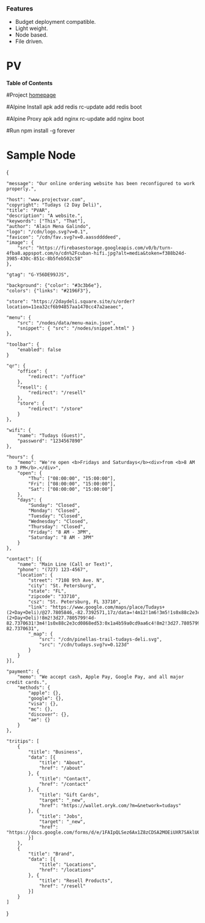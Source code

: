 ### Features

- Budget deployment compatible.
- Light weight.
- Node based.
- File driven.

# PV

**Table of Contents**

#Project [homepage](https://www.projectvar.com "Heading link")

#Alpine Install
apk add redis
rc-update add redis boot

#Alpine Proxy
apk add nginx
rc-update add nginx boot

#Run
npm install -g forever

# Sample Node
{
	
	"message": "Our online ordering website has been reconfigured to work properly.",
	
	"host": "www.projectvar.com",
	"copyright": "Tudays (2 Day Deli)",
	"title": "PVAR",
	"description": "A website.",
	"keywords": ["This", "That"],
	"author": "Alain Mena Galindo",
	"logo": "/cdn/logo.svg?v=0.1",
	"favicon": "/cdn/fav.svg?v=0.aassddddeed",
	"image": {
		"src": "https://firebasestorage.googleapis.com/v0/b/turn-4fba8.appspot.com/o/cdn%2Fcuban-hifi.jpg?alt=media&token=f388b24d-3985-430c-851c-8b5feb502c58"
	},
	
	"gtag": "G-Y56DE99JJS",
	
	"background": {"color": "#3c3b6e"},
	"colors": {"links": "#2196F3"},
	
	"store": "https://2daydeli.square.site/s/order?location=11ea32cf6b94857aa1470cc47a2aeaec",
	
	"menu": {
		"src": "/nodes/data/menu-main.json",
		"snippet": { "src": "/nodes/snippet.html" }
	},
	
	"toolbar": {
		"enabled": false
	}
	
	"qr": {
		"office": {
			"redirect": "/office"
		},
		"resell": {
			"redirect": "/resell"
		},
		"store": {
			"redirect": "/store"
		}
	},
	
	"wifi": {
		"name": "Tudays (Guest)",
		"password": "1234567890"
	},

	"hours": {
		"memo": "We're open <b>Fridays and Saturdays</b><div>from <b>8 AM to 3 PM</b>.</div>",
		"open": {
			"Thu": ["08:00:00", "15:00:00"],
			"Fri": ["08:00:00", "15:00:00"],
			"Sat": ["08:00:00", "15:00:00"]
		},
		"days": {
			"Sunday": "Closed",
			"Monday": "Closed",
			"Tuesday": "Closed",
			"Wednesday": "Closed",
			"Thursday": "Closed",
			"Friday": "8 AM - 3PM",
			"Saturday": "8 AM - 3PM"
		}
	},
	
	"contact": [{
		"name": "Main Line (Call or Text)",
		"phone": "(727) 123-4567",
		"location": {
			"street": "7108 9th Ave. N",
			"city": "St. Petersburg",
			"state": "FL",
			"zipcode": "33710",
			"csz": "St. Petersburg, FL 33710",
			"link": "https://www.google.com/maps/place/Tudays+(2+Day+Deli)/@27.7805846,-82.7392571,17z/data=!4m12!1m6!3m5!1s0x88c2e3cd0868ed53:0x1a4b59a0cd9aa6c4!2sTudays+(2+Day+Deli)!8m2!3d27.7805799!4d-82.7370631!3m4!1s0x88c2e3cd0868ed53:0x1a4b59a0cd9aa6c4!8m2!3d27.7805799!4d-82.7370631",
			"_map": {
				"src": "/cdn/pinellas-trail-tudays-deli.svg",
				"src": "/cdn/tudays.svg?v=0.123d"
			}
		}
	}],
	
	"payment": {
		"memo": "We accept cash, Apple Pay, Google Pay, and all major credit cards.",
		"methods": {
			"apple": {},
			"google": {},
			"visa": {},
			"mc": {},
			"discover": {},
			"ae": {}
		}
	},
	
	"tritips": [
		{
			"title": "Business",
			"data": [{
				"title": "About",
				"href": "/about"
			}, {
				"title": "Contact",
				"href": "/contact"
			}, {
				"title": "Gift Cards",
				"target": "_new",
				"href": "https://wallet.oryk.com/?m=&network=tudays"
			}, {
				"title": "Jobs",
				"target": "_new",
				"href": "https://docs.google.com/forms/d/e/1FAIpQLSez6Ax1Z8zCDSA2MOEiUXR7SAklUQie8avJfOj4fCGtsxFZ0A/viewform"
			}]
		}, 
		{
			"title": "Brand",
			"data": [{
				"title": "Locations",
				"href": "/locations"
			}, {
				"title": "Resell Products",
				"href": "/resell"
			}]
		}
	]
	
}
